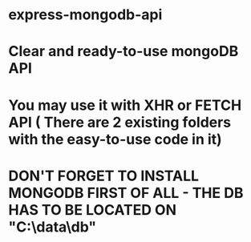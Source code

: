 # express-mongodb-api
# Clear and ready-to-use mongoDB API
# You may use it with XHR or FETCH API ( There are 2 existing folders with the easy-to-use code in it)
# DON'T FORGET TO INSTALL MONGODB FIRST OF ALL - THE DB HAS TO BE LOCATED ON "C:\data\db"
